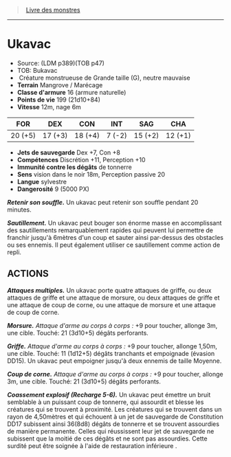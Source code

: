 ﻿> [Livre des monstres](tome_of_beasts.md)

---

# Ukavac

- Source: (LDM p389)(TOB p47)
- TOB: Bukavac
-  Créature monstrueuse de Grande taille (G), neutre mauvaise
- **Terrain** Mangrove / Marécage
- **Classe d'armure** 16 (armure naturelle)
- **Points de vie** 199 (21d10+84)
- **Vitesse** 12m, nage 6m

|FOR|DEX|CON|INT|SAG|CHA|
|---|---|---|---|---|---|
|20 (+5)|17 (+3)|18 (+4)|7 (-2)|15 (+2)|12 (+1)|

- **Jets de sauvegarde** Dex +7, Con +8
- **Compétences** Discrétion +11, Perception +10
- **Immunité contre les dégâts** de tonnerre
- **Sens** vision dans le noir 18m, Perception passive 20
- **Langue** sylvestre
- **Dangerosité** 9 (5000 PX)

**_Retenir son souffle._** Un ukavac peut retenir son souffle pendant 20 minutes.

**_Sautillement._** Un ukavac peut bouger son énorme masse en accomplissant des sautillements remarquablement rapides qui peuvent lui permettre de franchir jusqu'à 6mètres d'un coup et sauter ainsi par-dessus des obstacles ou ses ennemis. Il peut également utiliser ce sautillement comme action de repli.

## ACTIONS

**_Attaques multiples._** Un ukavac porte quatre attaques de griffe, ou deux attaques de griffe et une attaque de morsure, ou deux attaques de griffe et une attaque de coup de corne, ou une attaque de morsure et une attaque de coup de corne.

**_Morsure._** _Attaque d'arme au corps à corps :_ +9 pour toucher, allonge 3m, une cible. Touché: 21 (3d10+5) dégâts perforants.

**_Griffe._** _Attaque d'arme au corps à corps :_ +9 pour toucher, allonge 1,50m, une cible. Touché: 11 (1d12+5) dégâts tranchants et empoignade (évasion DD15). Un ukavac peut empoigner jusqu'à deux ennemis de taille Moyenne.

**_Coup de corne._** _Attaque d'arme au corps à corps :_ +9 pour toucher, allonge 3m, une cible. Touché: 21 (3d10+5) dégâts perforants.

**_Coassement explosif (Recharge 5-6)._** Un ukavac peut émettre un bruit semblable à un puissant coup de tonnerre, qui assourdit et blesse les créatures qui se trouvent à proximité. Les créatures qui se trouvent dans un rayon de 4,50mètres et qui échouent à un jet de sauvegarde de Constitution DD17 subissent ainsi 36(8d8) dégâts de tonnerre et se trouvent assourdies de manière permanente. Celles qui réussissent leur jet de sauvegarde ne subissent que la moitié de ces dégâts et ne sont pas assourdies. Cette surdité peut être soignée à l'aide de restauration inférieure .

